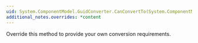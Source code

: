 ```yaml
---
uid: System.ComponentModel.GuidConverter.CanConvertTo(System.ComponentModel.ITypeDescriptorContext,System.Type)
additional_notes.overrides: *content
---
```


<p>Override this method to provide your own conversion requirements.</p>


